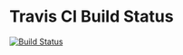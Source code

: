 # Travis CI Build Status
[![Build Status](https://travis-ci.org/aliozgur/WinScp.SftpProxy.svg?branch=master)](https://travis-ci.org/aliozgur/WinScp.SftpProxy)
